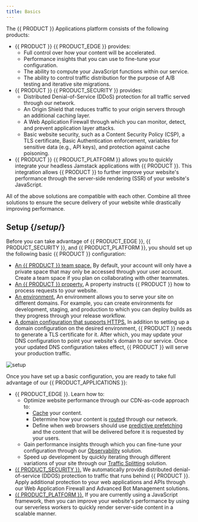 ```yaml
---
title: Basics
---
```


The {{ PRODUCT }} Applications platform consists of the following products:
-   {{ PRODUCT }} {{ PRODUCT_EDGE }} provides:
    -   Full control over how your content will be accelerated. 
    -   Performance insights that you can use to fine-tune your configuration. 
    -   The ability to compute your JavaScript functions within our service.
    -   The ability to control traffic distribution for the purpose of A/B testing and iterative site migrations.
-   {{ PRODUCT }} {{ PRODUCT_SECURITY }} provides:
    -   Distributed Denial-of-Service (DDoS) protection for all traffic served through our network. 
    -   An Origin Shield that reduces traffic to your origin servers through an additional caching layer.
    -   A Web Application Firewall through which you can monitor, detect, and prevent application layer attacks.
    -   Basic website security, such as a Content Security Policy (CSP), a TLS certificate, Basic Authentication enforcement, variables for sensitive data (e.g., API keys), and protection against cache poisoning.
-   {{ PRODUCT }} {{ PRODUCT_PLATFORM }} allows you to quickly integrate your headless Jamstack applications with {{ PRODUCT }}. This integration allows {{ PRODUCT }} to further improve your website's performance through the server-side rendering (SSR) of your website's JavaScript. 

All of the above solutions are compatible with each other. Combine all three solutions to ensure the secure delivery of your website while drastically improving performance.

## Setup {/*setup*/}

Before you can take advantage of {{ PRODUCT_EDGE }}, {{ PRODUCT_SECURITY }}, and {{ PRODUCT_PLATFORM }}, you should set up the following basic {{ PRODUCT }} configuration:

-   [An {{ PRODUCT }} team space.](/guides/basics/collaboration) By default, your account will only have a private space that may only be accessed through your user account. Create a team space if you plan on collaborating with other teammates. 
-   [An {{ PRODUCT }} property.](/guides/getting_started#create-property) A property instructs {{ PRODUCT }} how to process requests to your website. 
-   [An environment.](/guides/basics/environments) An environment allows you to serve your site on different domains. For example, you can create environments for development, staging, and production to which you can deploy builds as they progress through your release workflow. 
-   [A domain configuration that supports HTTPS.](/guides/basics/domains) In addition to setting up a domain configuration on the desired environment, {{ PRODUCT }} needs to generate a TLS certificate for it. After which, you may update your DNS configuration to point your website's domain to our service. Once your updated DNS configuration takes effect, {{ PRODUCT }} will serve your production traffic.

![setup](/images/basics/setup-overview.png?width=450)

Once you have set up a basic configuration, you are ready to take full advantage of our {{ PRODUCT_APPLICATIONS }}:

-   {{ PRODUCT_EDGE }}. Learn how to:
    -   Optimize website performance through our CDN-as-code approach to:
        -   [Cache](/guides/performance/getting_started#configure-caching) your content.
        -   Determine how your content is [routed](/guides/performance/cdn_as_code) through our network. 
        -   Define when web browsers should use [predictive prefetching](/guides/performance/prefetching) and the content that will be delivered before it is requested by your users.
    -   Gain performance insights through which you can fine-tune your configuration through our [Observability](/guides/performance/observability) solution.
    -   Speed up development by quickly iterating through different variations of your site through our [Traffic Splitting](/guides/performance/traffic_splitting) solution.
-   [{{ PRODUCT_SECURITY }}.](/guides/security) We automatically provide distributed denial-of-service (DDOS) protection to traffic that runs behind {{ PRODUCT }}. Apply additional protection to your web applications and APIs through our Web Application Firewall and Advanced Bot Management solutions. 
-   [{{ PRODUCT_PLATFORM }}.](/guides/sites_frameworks/getting_started) If you are currently using a JavaScript framework, then you can improve your website's performance by using our serverless workers to quickly render server-side content in a scalable manner.


